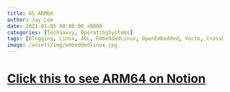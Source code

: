 ```yaml
---
title: 05.ARM64
author: Jay Lee
date: 2021-01-05 00:00:00 +0800
categories: [TechSavvy, OperatingSystems]
tags: [Blogging, Linux, AGL, EmbeddedLinux, OpenEmbedded, Yocto, CrossDevelopment, GCC, GDB, Toolchain]
image: /assets/img/embeddedlinux.jpg
---
```


# [Click this to see ARM64 on Notion](https://www.notion.so/jayleekr/05-ARM64-e4760964c8c042e98655b7d67f8a9d7d)

